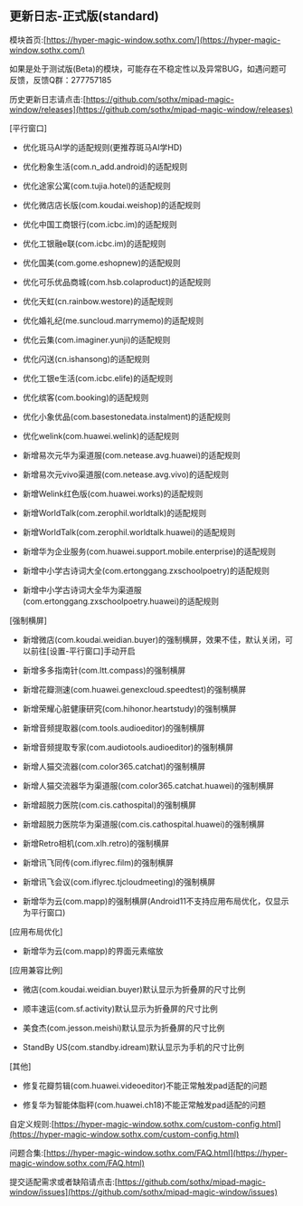 ## 更新日志-正式版(standard)

模块首页:[https://hyper-magic-window.sothx.com/](https://hyper-magic-window.sothx.com/)

如果是处于测试版(Beta)的模块，可能存在不稳定性以及异常BUG，如遇问题可反馈，反馈Q群：277757185

历史更新日志请点击:[https://github.com/sothx/mipad-magic-window/releases](https://github.com/sothx/mipad-magic-window/releases)

[平行窗口]

- 优化斑马AI学的适配规则(更推荐斑马AI学HD)

- 优化粉象生活(com.n_add.android)的适配规则

- 优化途家公寓(com.tujia.hotel)的适配规则

- 优化微店店长版(com.koudai.weishop)的适配规则

- 优化中国工商银行(com.icbc.im)的适配规则

- 优化工银融e联(com.icbc.im)的适配规则

- 优化国美(com.gome.eshopnew)的适配规则

- 优化可乐优品商城(com.hsb.colaproduct)的适配规则

- 优化天虹(cn.rainbow.westore)的适配规则

- 优化婚礼纪(me.suncloud.marrymemo)的适配规则

- 优化云集(com.imaginer.yunji)的适配规则

- 优化闪送(cn.ishansong)的适配规则

- 优化工银e生活(com.icbc.elife)的适配规则

- 优化缤客(com.booking)的适配规则

- 优化小象优品(com.basestonedata.instalment)的适配规则

- 优化welink(com.huawei.welink)的适配规则

- 新增易次元华为渠道服(com.netease.avg.huawei)的适配规则

- 新增易次元vivo渠道服(com.netease.avg.vivo)的适配规则

- 新增Welink红色版(com.huawei.works)的适配规则

- 新增WorldTalk(com.zerophil.worldtalk)的适配规则

- 新增WorldTalk(com.zerophil.worldtalk.huawei)的适配规则

- 新增华为企业服务(com.huawei.support.mobile.enterprise)的适配规则

- 新增中小学古诗词大全(com.ertonggang.zxschoolpoetry)的适配规则

- 新增中小学古诗词大全华为渠道服(com.ertonggang.zxschoolpoetry.huawei)的适配规则


[强制横屏]

- 新增微店(com.koudai.weidian.buyer)的强制横屏，效果不佳，默认关闭，可以前往[设置-平行窗口]手动开启

- 新增多多指南针(com.ltt.compass)的强制横屏

- 新增花瓣测速(com.huawei.genexcloud.speedtest)的强制横屏

- 新增荣耀心脏健康研究(com.hihonor.heartstudy)的强制横屏

- 新增音频提取器(com.tools.audioeditor)的强制横屏

- 新增音频提取专家(com.audiotools.audioeditor)的强制横屏

- 新增人猫交流器(com.color365.catchat)的强制横屏

- 新增人猫交流器华为渠道服(com.color365.catchat.huawei)的强制横屏

- 新增超脱力医院(com.cis.cathospital)的强制横屏

- 新增超脱力医院华为渠道服(com.cis.cathospital.huawei)的强制横屏

- 新增Retro相机(com.xlh.retro)的强制横屏

- 新增讯飞同传(com.iflyrec.film)的强制横屏

- 新增讯飞会议(com.iflyrec.tjcloudmeeting)的强制横屏

- 新增华为云(com.mapp)的强制横屏(Android11不支持应用布局优化，仅显示为平行窗口)

[应用布局优化]

- 新增华为云(com.mapp)的界面元素缩放

[应用兼容比例]

- 微店(com.koudai.weidian.buyer)默认显示为折叠屏的尺寸比例

- 顺丰速运(com.sf.activity)默认显示为折叠屏的尺寸比例

- 美食杰(com.jesson.meishi)默认显示为折叠屏的尺寸比例

- StandBy US(com.standby.idream)默认显示为手机的尺寸比例

[其他]

- 修复花瓣剪辑(com.huawei.videoeditor)不能正常触发pad适配的问题

- 修复华为智能体脂秤(com.huawei.ch18)不能正常触发pad适配的问题



自定义规则:[https://hyper-magic-window.sothx.com/custom-config.html](https://hyper-magic-window.sothx.com/custom-config.html)

问题合集:[https://hyper-magic-window.sothx.com/FAQ.html](https://hyper-magic-window.sothx.com/FAQ.html)

提交适配需求或者缺陷请点击:[https://github.com/sothx/mipad-magic-window/issues](https://github.com/sothx/mipad-magic-window/issues)

